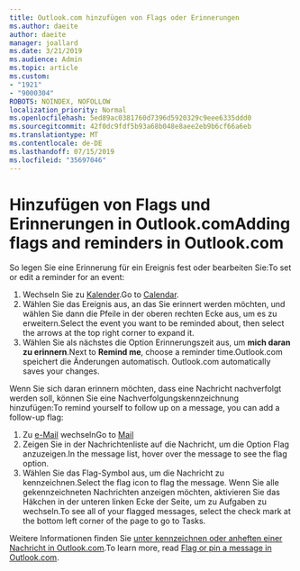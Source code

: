 ```yaml
---
title: Outlook.com hinzufügen von Flags oder Erinnerungen
ms.author: daeite
author: daeite
manager: joallard
ms.date: 3/21/2019
ms.audience: Admin
ms.topic: article
ms.custom:
- "1921"
- "9000304"
ROBOTS: NOINDEX, NOFOLLOW
localization_priority: Normal
ms.openlocfilehash: 5ed89ac0381760d7396d5920329c9eee6335ddd0
ms.sourcegitcommit: 42f0dc9fdf5b93a68b048e8aee2eb9b6cf66a6eb
ms.translationtype: MT
ms.contentlocale: de-DE
ms.lasthandoff: 07/15/2019
ms.locfileid: "35697046"
---
```

# <a name="adding-flags-and-reminders-in-outlookcom"></a><span data-ttu-id="08917-102">Hinzufügen von Flags und Erinnerungen in Outlook.com</span><span class="sxs-lookup"><span data-stu-id="08917-102">Adding flags and reminders in Outlook.com</span></span>

<span data-ttu-id="08917-103">So legen Sie eine Erinnerung für ein Ereignis fest oder bearbeiten Sie:</span><span class="sxs-lookup"><span data-stu-id="08917-103">To set or edit a reminder for an event:</span></span>

1. <span data-ttu-id="08917-104">Wechseln Sie zu [Kalender](https://outlook.live.com/calendar/).</span><span class="sxs-lookup"><span data-stu-id="08917-104">Go to [Calendar](https://outlook.live.com/calendar/).</span></span>
1. <span data-ttu-id="08917-105">Wählen Sie das Ereignis aus, an das Sie erinnert werden möchten, und wählen Sie dann die Pfeile in der oberen rechten Ecke aus, um es zu erweitern.</span><span class="sxs-lookup"><span data-stu-id="08917-105">Select the event you want to be reminded about, then select the arrows at the top right corner to expand it.</span></span>
1. <span data-ttu-id="08917-106">Wählen Sie als nächstes die Option Erinnerungszeit aus, um **mich daran zu erinnern**.</span><span class="sxs-lookup"><span data-stu-id="08917-106">Next to **Remind me**, choose a reminder time.</span></span><span data-ttu-id="08917-107">Outlook.com speichert die Änderungen automatisch.</span><span class="sxs-lookup"><span data-stu-id="08917-107"> Outlook.com automatically saves your changes.</span></span>

<span data-ttu-id="08917-108">Wenn Sie sich daran erinnern möchten, dass eine Nachricht nachverfolgt werden soll, können Sie eine Nachverfolgungskennzeichnung hinzufügen:</span><span class="sxs-lookup"><span data-stu-id="08917-108">To remind yourself to follow up on a message, you can add a follow-up flag:</span></span>

1. <span data-ttu-id="08917-109">Zu [e-Mail](https://outlook.live.com/mail/) wechseln</span><span class="sxs-lookup"><span data-stu-id="08917-109">Go to [Mail](https://outlook.live.com/mail/)</span></span>
1. <span data-ttu-id="08917-110">Zeigen Sie in der Nachrichtenliste auf die Nachricht, um die Option Flag anzuzeigen.</span><span class="sxs-lookup"><span data-stu-id="08917-110">In the message list, hover over the message to see the flag option.</span></span>
1. <span data-ttu-id="08917-111">Wählen Sie das Flag-Symbol aus, um die Nachricht zu kennzeichnen.</span><span class="sxs-lookup"><span data-stu-id="08917-111">Select the flag icon to flag the message.</span></span> <span data-ttu-id="08917-112">Wenn Sie alle gekennzeichneten Nachrichten anzeigen möchten, aktivieren Sie das Häkchen in der unteren linken Ecke der Seite, um zu Aufgaben zu wechseln.</span><span class="sxs-lookup"><span data-stu-id="08917-112">To see all of your flagged messages, select the check mark at the bottom left corner of the page to go to Tasks.</span></span>
 
<span data-ttu-id="08917-113">Weitere Informationen finden Sie [unter kennzeichnen oder anheften einer Nachricht in Outlook.com](https://support.office.com/article/8e911e69-30d6-4cc8-8c71-a1163560618a?wt.mc_id=Office_Outlook_com_Alchemy).</span><span class="sxs-lookup"><span data-stu-id="08917-113">To learn more, read [Flag or pin a message in Outlook.com](https://support.office.com/article/8e911e69-30d6-4cc8-8c71-a1163560618a?wt.mc_id=Office_Outlook_com_Alchemy).</span></span>
